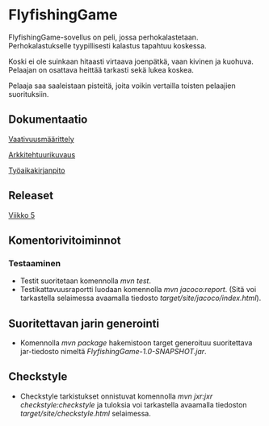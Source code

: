 # FlyfishingGame

FlyfishingGame-sovellus on peli, jossa perhokalastetaan. Perhokalastukselle tyypillisesti kalastus tapahtuu koskessa.

Koski ei ole suinkaan hitaasti virtaava joenpätkä, vaan kivinen ja kuohuva. Pelaajan on osattava heittää tarkasti sekä lukea koskea.

Pelaaja saa saaleistaan pisteitä, joita voikin vertailla toisten pelaajien suorituksiin.

## Dokumentaatio

[Vaativuusmäärittely](https://github.com/matiastamsi/ot-harjoitustyo/blob/master/dokumentaatio/vaatimusmaarittely.md)

[Arkkitehtuurikuvaus](https://github.com/matiastamsi/ot-harjoitustyo/blob/master/dokumentaatio/arkkitehtuuri.md)

[Työaikakirjanpito](https://github.com/matiastamsi/ot-harjoitustyo/blob/master/dokumentaatio/tyoaikakirjanpito.md)

## Releaset

[Viikko 5](https://github.com/matiastamsi/ot-harjoitustyo/releases/tag/viikko5)

## Komentorivitoiminnot

### Testaaminen

- Testit suoritetaan komennolla _mvn test_.
- Testikattavuusraportti luodaan komennolla _mvn jacoco:report_.
  (Sitä voi tarkastella selaimessa avaamalla tiedosto _target/site/jacoco/index.html_).

## Suoritettavan jarin generointi

- Komennolla _mvn package_ hakemistoon target generoituu suoritettava jar-tiedosto nimeltä _FlyfishingGame-1.0-SNAPSHOT.jar_.

## Checkstyle
- Checkstyle tarkistukset onnistuvat komennolla _mvn jxr:jxr checkstyle:checkstyle_ ja tuloksia voi tarkastella avaamalla tiedoston _target/site/checkstyle.html_ selaimessa.

